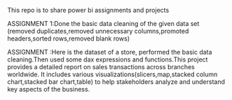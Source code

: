 This repo is to share power bi assignments and projects

ASSIGNMENT 1:Done the basic data cleaning of the given data set (removed duplicates,removed unnecessary columns,promoted headers,sorted rows,removed blank rows)  

ASSIGNMENT :Here is the dataset of a store, performed the basic data cleaning.Then used some dax expressions and functions.This project provides a detailed report on sales transactions across branches worldwide. It includes various visualizations(slicers,map,stacked column chart,stacked bar chart,table) to help stakeholders analyze and understand key aspects of the business.


